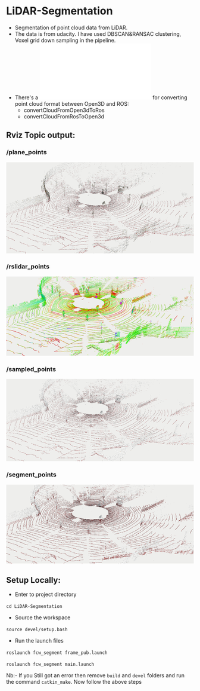 # LiDAR-Segmentation

 - Segmentation of point cloud data from LiDAR. 
 - The data is from udacity. I have used DBSCAN&RANSAC clustering, Voxel grid down sampling in the pipeline. 
 - There's a ![script](./src/fcw_segment/scripts/ros_open3d.py) for converting point cloud format between Open3D and ROS:   
    * convertCloudFromOpen3dToRos  
    * convertCloudFromRosToOpen3d


## Rviz Topic output:

### /plane_points
![](./docd/plane_points.png)

### /rslidar_points
![](./docd/rslidar_points.png)

### /sampled_points
![](./docd/sampled_points.png)

### /segment_points
![](./docd/segment_points.png)

## Setup Locally:

 - Enter to project directory

  `cd LiDAR-Segmentation`

 - Source the workspace

  `source devel/setup.bash`

 - Run the launch files

  `roslaunch fcw_segment frame_pub.launch`

  `roslaunch fcw_segment main.launch`
  
 Nb:- If you Still got an error then remove `build` and `devel` folders and run the command `catkin_make`. Now follow the above steps
